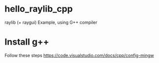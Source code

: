 # hello_raylib_cpp
raylib (+ raygui) Example, using G++ compiler

# Install g++
Follow these steps
https://code.visualstudio.com/docs/cpp/config-mingw
